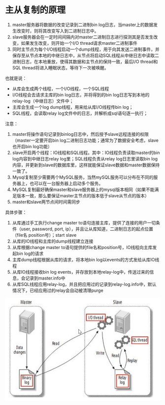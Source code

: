 # 主从复制的原理

1. master服务器将数据的改变记录到二进制bin log日志，当master上的数据发生改变时，则将其改变写入到二进制日志中。
2. slave服务器会在一定时间间隔内对master二进制日志进行探测其是否发生改变，如果发生改变，则开始一个I/O thread请求master二进制事件
3. 同时主节点为每个I/O线程启动一个dump线程，用于向其发送二进制事件，并保存至从节点本地的中继日志中，从节点将启动SQL线程从中继日志中读取二进制日志，在本地重放，使得其数据和主节点的保持一致，最后I/O thread和SQL thread将进入睡眠状态，等待下一次被唤醒。

也就是说：

- 从库会生成两个线程，一个I/O线程，一个SQL线程
- I/O线程会去请求主库的bin log日志，并将得到的bin log日志写到本地的relay-log（中继日志）文件中；
- 主库会生成一个log dump线程，用来给从库I/O线程传bin log；
- SQL线程，会读取relay log文件中的日志，并解析成sql语句逐一执行；



注意：

1. master将操作语句记录到binlog日志中，然后授予slave远程连接的权限（master一定要开启bin log二进制日志功能；通常为了数据安全考虑，slave也开启bin log功能）
2. slave开启两个线程：IO线程和SQL线程。其中：IO线程负责读取master的bin log内容到中继日志relay log里；SQL线程负责从relay log日志里读取bin log内容，并更新到slave的数据库里，这样就能保证slave数据和master数据保持一致了。
3. Mysql复制至少需要两个MySQL服务，当然mySQL服务可以分布在不同的服务器上，也可以在一台服务器上启动多个服务。
4. MySQL复制最好确保master和slave服务器上的mysql版本相同（如果不能满足版本一致，那么要保证master主节点的版本低于slave从节点的版本）
5. master和slave两节点间时间需同步



具体步骤：

1. 从库通过手工执行change master to语句连接主库，提供了连接的用户一切条件（user, password, port, ip），并且让从库知道，二进制日志的起点位置（file名 position号）；start slave
2. 从库的IO线程和主库的dump线程建立连接
3. 从库根据change master to语句提供的file名和position号，IO线程向主库发起bin log的请求
4. 主库dump线程根据从库的请求，将本地bin log以events的方式发给从库IO线程
5. 从库IO线程接收bin log events，并存放到本地relay-log中，传送过来的信息，会记录到master.info中
6. 从库SQL线程应用relay-log，并且把应用过的记录到relay-log.info中，默认情况下，已经应用过的relay会自动被清理purge

![image-20221027210323280](image/image-20221027210323280.png)